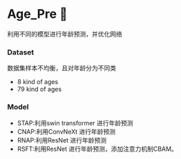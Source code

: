 # Age_Pre 🚀
利用不同的模型进行年龄预测，并优化网络


### Dataset
数据集样本不均衡，且对年龄分为不同类
  - 8 kind of ages
  - 79 kind of ages
  
### Model
- STAP:利用swin transformer 进行年龄预测
- CNAP:利用ConvNeXt 进行年龄预测
- RNAP:利用ResNet 进行年龄预测
- RSFT:利用ResNet 进行年龄预测，添加注意力机制CBAM。
